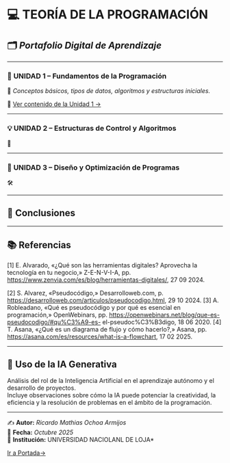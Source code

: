 # 💻 **TEORÍA DE LA PROGRAMACIÓN**  
## 🗂️ *Portafolio Digital de Aprendizaje*  

---

### 📘 **UNIDAD 1 – Fundamentos de la Programación**  
📖 *Conceptos básicos, tipos de datos, algoritmos y estructuras iniciales.*

🔗 [Ver contenido de la Unidad 1 →](Unidad1.md)

---

### 💡 **UNIDAD 2 – Estructuras de Control y Algoritmos**  
🧩 

---

### 🚀 **UNIDAD 3 – Diseño y Optimización de Programas**  
🛠️ 

---

## 🧠 **Conclusiones**  


---

## 📚 **Referencias**  

[1]	E. Alvarado, «¿Qué son las herramientas digitales? Aprovecha la tecnología en tu negocio,»
Z-E-N-V-I-A, pp. https://www.zenvia.com/es/blog/herramientas-digitales/, 27 09 2024.

[2]	S.	Alvarez,	«Pseudocódigo,»	Desarrolloweb.com,	p. https://desarrolloweb.com/articulos/pseudocodigo.html, 29 10 2024.
[3]	A. Robleadano, «Qué es pseudocódigo y por qué es esencial en programación,» OpenWebinars, pp. https://openwebinars.net/blog/que-es-pseudocodigo/#qu%C3%A9-es- el-pseudoc%C3%B3digo, 18 06 2020.
[4]	T.	Asana,	«¿Qué	es	un	diagrama de	flujo y	cómo	hacerlo?,»	Asana,	pp. https://asana.com/es/resources/what-is-a-flowchart, 17 02 2025.

---

## 🤖 **Uso de la IA Generativa**  
Análisis del rol de la Inteligencia Artificial en el aprendizaje autónomo y el desarrollo de proyectos.  
Incluye observaciones sobre cómo la IA puede potenciar la creatividad, la eficiencia y la resolución de problemas en el ámbito de la programación.

---

✍️ **Autor:** *Ricardo Mathias Ochoa Armijos*  
📅 **Fecha:** *Octubre 2025*  
📍 **Institución:** UNIVERSIDAD NACIOLANL DE LOJA*

[Ir a Portada→](portada.md)

